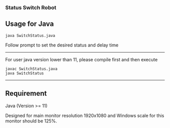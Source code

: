 ### Status Switch Robot

## Usage for Java
```
java SwitchStatus.java
```
Follow prompt to set the desired status and delay time

---

For user java version lower than 11, please compile first and then execute
```
javac SwitchStatus.java
java SwitchStatus
```
---

## Requirement
Java (Version >= 11)

Designed for main monitor resolution 1920x1080 and Windows scale for this monitor should be 125%.
